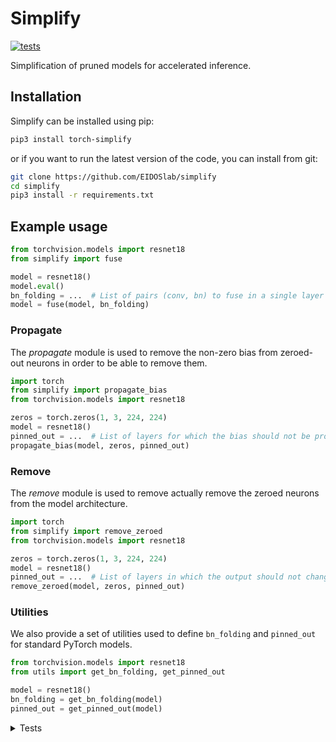 # Simplify

[![tests](https://github.com/EIDOSlab/simplify/actions/workflows/test.yaml/badge.svg)](https://github.com/EIDOSlab/simplify/actions/workflows/test.yaml)

Simplification of pruned models for accelerated inference.

[comment]: <> (- [Installation]&#40;#installation&#41;)

[comment]: <> (- [Modules]&#40;#usage&#41;)

[comment]: <> (    - [Dataloaders]&#40;#dataloaders&#41;)

[comment]: <> (    - [Evaluation]&#40;#evalutation&#41;)

[comment]: <> (    - [Models]&#40;#models&#41;)

[comment]: <> (    - [Pruning]&#40;#pruning&#41;)

[comment]: <> (        - [CSNN]&#40;#CSNN&#41;)

[comment]: <> (        - [Pruning]&#40;#Pruning&#41;)

[comment]: <> (        - [Thresholding]&#40;#Thresholding&#41;)

[comment]: <> (    - [Utils]&#40;#Utils&#41;)

[comment]: <> (- [Contributing]&#40;#contributing&#41;   )

[comment]: <> (- [License]&#40;#license&#41;)

## Installation

Simplify can be installed using pip:

```bash
pip3 install torch-simplify
```

or if you want to run the latest version of the code, you can install from git:

```bash
git clone https://github.com/EIDOSlab/simplify
cd simplify
pip3 install -r requirements.txt
```

## Example usage

```python
from torchvision.models import resnet18
from simplify import fuse

model = resnet18()
model.eval()
bn_folding = ...  # List of pairs (conv, bn) to fuse in a single layer
model = fuse(model, bn_folding)
```

### Propagate

The *propagate* module is used to remove the non-zero bias from zeroed-out neurons in order to be able to remove them.

````python
import torch
from simplify import propagate_bias
from torchvision.models import resnet18

zeros = torch.zeros(1, 3, 224, 224)
model = resnet18()
pinned_out = ...  # List of layers for which the bias should not be propagated
propagate_bias(model, zeros, pinned_out)
````

### Remove

The *remove* module is used to remove actually remove the zeroed neurons from the model architecture.

````python
import torch
from simplify import remove_zeroed
from torchvision.models import resnet18

zeros = torch.zeros(1, 3, 224, 224)
model = resnet18()
pinned_out = ...  # List of layers in which the output should not change shape
remove_zeroed(model, zeros, pinned_out)
````

### Utilities

We also provide a set of utilities used to define `bn_folding` and `pinned_out` for standard PyTorch models.

````python
from torchvision.models import resnet18
from utils import get_bn_folding, get_pinned_out

model = resnet18()
bn_folding = get_bn_folding(model)
pinned_out = get_pinned_out(model)
````

<details>
<summary>
Tests
</summary>

#### Inference time benchmarks

<!-- benchmark starts -->
Update timestamp 28/06/2021 17:51:58

Random structured pruning amount = 50.0%

| Architecture       | Dense time        | Pruned time       | Simplified time   |
|--------------------|-------------------|-------------------|-------------------|
| alexnet            | 0.2551s ± 0.0066  | 0.2479s ± 0.0020  | 0.1090s ± 0.0024  |
| vgg11              | 2.8025s ± 0.0312  | 2.7569s ± 0.0125  | 1.2174s ± 0.0051  |
| vgg11_bn           | 3.6605s ± 0.0100  | 3.6314s ± 0.0018  | 1.1967s ± 0.0009  |
| vgg13              | 4.2164s ± 0.0191  | 4.1675s ± 0.0020  | 1.8718s ± 0.0121  |
| vgg13_bn           | 5.7609s ± 0.0104  | 5.7223s ± 0.0368  | 1.8758s ± 0.0018  |
| vgg16              | 5.2331s ± 0.0039  | 5.2154s ± 0.0039  | 2.2030s ± 0.0065  |
| vgg16_bn           | 6.9403s ± 0.0069  | 6.8955s ± 0.0314  | 2.2101s ± 0.0087  |
| vgg19              | 6.2741s ± 0.0498  | 6.2580s ± 0.0050  | 2.5279s ± 0.0106  |
| vgg19_bn           | 8.0622s ± 0.0730  | 8.0189s ± 0.0068  | 2.5049s ± 0.0015  |
| resnet18           | 1.0777s ± 0.0035  | 1.0601s ± 0.0009  | 0.6399s ± 0.0062  |
| resnet34           | 1.7961s ± 0.0088  | 1.7938s ± 0.0315  | 0.9900s ± 0.0007  |
| resnet50           | 4.0952s ± 0.0269  | 4.0866s ± 0.0320  | 2.5800s ± 0.0046  |
| resnet101          | 6.2304s ± 0.0169  | 6.4320s ± 0.4361  | 3.8157s ± 0.0019  |
| resnet152          | 8.7621s ± 0.0536  | 8.7335s ± 0.0043  | 5.3100s ± 0.0037  |
| squeezenet1_0      | 1.0788s ± 0.0025  | 1.0426s ± 0.0034  | 1.1002s ± 0.0106  |
| squeezenet1_1      | 0.6008s ± 0.0011  | 0.5803s ± 0.0005  | 0.6169s ± 0.0008  |
| densenet121        | 4.5417s ± 0.0262  | 4.5202s ± 0.0213  | 4.0234s ± 0.0247  |
| densenet161        | 8.7458s ± 0.0286  | 8.7196s ± 0.0184  | 7.5991s ± 0.0211  |
| densenet169        | 4.9435s ± 0.0678  | 4.9036s ± 0.0082  | 4.5785s ± 0.0112  |
| densenet201        | 6.3821s ± 0.0314  | 6.3550s ± 0.0102  | 6.0924s ± 0.0226  |
| inception_v3       | 1.9629s ± 0.0077  | 1.9340s ± 0.0101  | 1.1414s ± 0.0075  |
| googlenet          | 1.4318s ± 0.0370  | 1.3392s ± 0.0007  | 0.5483s ± 0.0061  |
| shufflenet_v2_x0_5 | 0.3830s ± 0.0005  | 0.3790s ± 0.0005  | 0.3675s ± 0.0032  |
| shufflenet_v2_x1_0 | 0.5022s ± 0.0033  | 0.4945s ± 0.0012  | 0.4755s ± 0.0009  |
| shufflenet_v2_x1_5 | 0.6860s ± 0.0052  | 0.6815s ± 0.0005  | 0.6530s ± 0.0011  |
| shufflenet_v2_x2_0 | 1.0187s ± 0.0054  | 1.0073s ± 0.0013  | 0.9210s ± 0.0009  |
| mobilenet_v2       | 2.4853s ± 0.0136  | 2.4390s ± 0.0447  | 2.1178s ± 0.0040  |
| mobilenet_v3_small | 0.6690s ± 0.0104  | 0.6764s ± 0.0063  | 0.6496s ± 0.0063  |
| mobilenet_v3_large | 1.7902s ± 0.0120  | 1.7308s ± 0.0367  | 1.5555s ± 0.0103  |
| resnext50_32x4d    | 4.5819s ± 0.0042  | 4.5648s ± 0.0015  | 3.5939s ± 0.0014  |
| resnext101_32x8d   | 12.1708s ± 0.0121 | 12.2176s ± 0.0285 | 9.0320s ± 0.0055  |
| wide_resnet50_2    | 6.4415s ± 0.0076  | 6.4234s ± 0.0121  | 3.1897s ± 0.0220  |
| wide_resnet101_2   | 10.1057s ± 0.0041 | 10.1886s ± 0.0135 | 4.5023s ± 0.0168  |
| mnasnet0_5         | 1.2945s ± 0.0033  | 1.2918s ± 0.0068  | 1.1949s ± 0.0049  |
| mnasnet0_75        | 2.0525s ± 0.0141  | 2.0401s ± 0.0169  | 1.7142s ± 0.0192  |
| mnasnet1_0         | 2.2915s ± 0.0038  | 2.3159s ± 0.0405  | 2.0594s ± 0.0022  |
| mnasnet1_3         | 3.2810s ± 0.0560  | 3.3705s ± 0.0670  | 2.7184s ± 0.0336  |

<!-- benchmark ends -->

#### Status of torchvision.models

:heavy_check_mark:: all good

:x:: gives different results

:cursing_face:: an exception occurred

:man_shrugging:: test skipped due to failing of the previous one


<!-- table starts -->
Update timestamp 30/06/2021 16:51:06

|    Architecture    |  BatchNorm Folding  |  Bias Propagation  |   Simplification   |
|--------------------|---------------------|--------------------|--------------------|
|      alexnet       | :heavy_check_mark:  | :heavy_check_mark: | :heavy_check_mark: |
|       vgg11        | :heavy_check_mark:  | :heavy_check_mark: | :heavy_check_mark: |
|      vgg11_bn      | :heavy_check_mark:  | :heavy_check_mark: | :heavy_check_mark: |
|       vgg13        | :heavy_check_mark:  | :heavy_check_mark: | :heavy_check_mark: |
|      vgg13_bn      | :heavy_check_mark:  | :heavy_check_mark: | :heavy_check_mark: |
|       vgg16        | :heavy_check_mark:  | :heavy_check_mark: | :heavy_check_mark: |
|      vgg16_bn      | :heavy_check_mark:  | :heavy_check_mark: | :heavy_check_mark: |
|       vgg19        | :heavy_check_mark:  | :heavy_check_mark: | :heavy_check_mark: |
|      vgg19_bn      | :heavy_check_mark:  | :heavy_check_mark: | :heavy_check_mark: |
|      resnet18      | :heavy_check_mark:  | :heavy_check_mark: | :heavy_check_mark: |
|      resnet34      | :heavy_check_mark:  | :heavy_check_mark: | :heavy_check_mark: |
|      resnet50      | :heavy_check_mark:  | :heavy_check_mark: | :heavy_check_mark: |
|     resnet101      | :heavy_check_mark:  | :heavy_check_mark: | :heavy_check_mark: |
|     resnet152      | :heavy_check_mark:  | :heavy_check_mark: | :heavy_check_mark: |
|   squeezenet1_0    | :heavy_check_mark:  | :heavy_check_mark: | :heavy_check_mark: |
|   squeezenet1_1    | :heavy_check_mark:  | :heavy_check_mark: | :heavy_check_mark: |
|    densenet121     | :heavy_check_mark:  | :heavy_check_mark: |   :cursing_face:   |
|    densenet161     | :heavy_check_mark:  | :heavy_check_mark: |   :cursing_face:   |
|    densenet169     | :heavy_check_mark:  | :heavy_check_mark: |   :cursing_face:   |
|    densenet201     | :heavy_check_mark:  | :heavy_check_mark: |   :cursing_face:   |
|    inception_v3    | :heavy_check_mark:  | :heavy_check_mark: | :heavy_check_mark: |
|     googlenet      | :heavy_check_mark:  | :heavy_check_mark: | :heavy_check_mark: |
| shufflenet_v2_x0_5 | :heavy_check_mark:  | :heavy_check_mark: | :heavy_check_mark: |
| shufflenet_v2_x1_0 | :heavy_check_mark:  | :heavy_check_mark: | :heavy_check_mark: |
| shufflenet_v2_x1_5 | :heavy_check_mark:  | :heavy_check_mark: |   :cursing_face:   |
| shufflenet_v2_x2_0 | :heavy_check_mark:  | :heavy_check_mark: |   :cursing_face:   |
|    mobilenet_v2    | :heavy_check_mark:  | :heavy_check_mark: | :heavy_check_mark: |
| mobilenet_v3_small | :heavy_check_mark:  | :heavy_check_mark: | :heavy_check_mark: |
| mobilenet_v3_large | :heavy_check_mark:  | :heavy_check_mark: | :heavy_check_mark: |
|  resnext50_32x4d   | :heavy_check_mark:  | :heavy_check_mark: | :heavy_check_mark: |
|  resnext101_32x8d  | :heavy_check_mark:  | :heavy_check_mark: | :heavy_check_mark: |
|  wide_resnet50_2   | :heavy_check_mark:  | :heavy_check_mark: | :heavy_check_mark: |
|  wide_resnet101_2  | :heavy_check_mark:  | :heavy_check_mark: | :heavy_check_mark: |
|     mnasnet0_5     | :heavy_check_mark:  | :heavy_check_mark: | :heavy_check_mark: |
|    mnasnet0_75     | :heavy_check_mark:  | :heavy_check_mark: |   :cursing_face:   |
|     mnasnet1_0     | :heavy_check_mark:  | :heavy_check_mark: | :heavy_check_mark: |
|     mnasnet1_3     | :heavy_check_mark:  | :heavy_check_mark: |   :cursing_face:   |
<!-- table ends -->
</details>